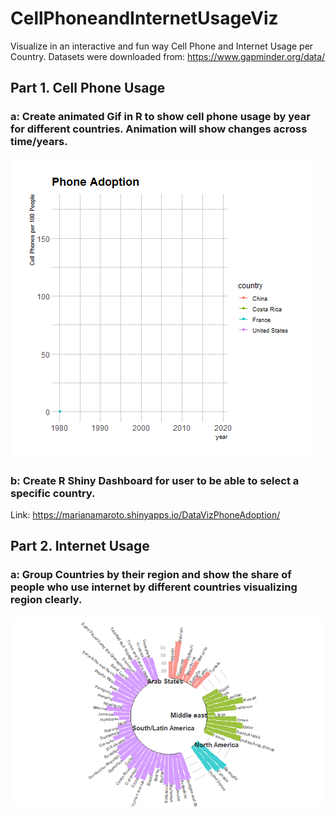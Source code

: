 # CellPhoneandInternetUsageViz
Visualize in an interactive and fun way Cell Phone and Internet Usage per Country. Datasets were downloaded from: https://www.gapminder.org/data/

## Part 1. Cell Phone Usage
### a: Create animated Gif in R to show cell phone usage by year for different countries. Animation will show changes across time/years.
![alt text](https://github.com/marianamaroto/CellPhoneandInternetUsageViz/blob/main/PhoneAdoption.gif?raw=true)

### b: Create R Shiny Dashboard for user to be able to select a specific country. 
Link: https://marianamaroto.shinyapps.io/DataVizPhoneAdoption/

## Part 2. Internet Usage
### a: Group Countries by their region and show the share of people who use internet by different countries visualizing region clearly. 
![alt text](https://github.com/marianamaroto/CellPhoneandInternetUsageViz/blob/main/Share%20of%20Internet%20Usage%20by%20Country.png?raw=true)


